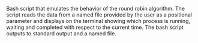 Bash script that emulates the behavior of the round robin algorithm. The script reads the data from a named file 
provided by the user as a positional parameter and displays on the terminal showing which process is running, waiting and 
completed with respect to the current time. The bash script outputs to standard output and a named file.

